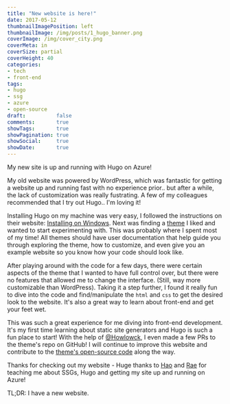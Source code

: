 ```yaml
---
title: "New website is here!"
date: 2017-05-12
thumbnailImagePosition: left
thumbnailImage: /img/posts/1_hugo_banner.png
coverImage: /img/cover_city.png
coverMeta: in
coverSize: partial
coverHeight: 40
categories:
- tech
- front-end
tags:
- hugo
- ssg
- azure
- open-source
draft:          false
comments:       true
showTags:       true
showPagination: true
showSocial:     true
showDate:       true
---
```


My new site is up and running with Hugo on Azure!

<!--more-->
My old website was powered by WordPress, which was fantastic for getting a website up and running fast with no experience prior.. but after a while, the lack of customization was really fustrating. A few of my colleagues recommended that I try out Hugo.. I'm loving it!

Installing Hugo on my machine was very easy, I followed the instructions on their website: [Installing on Windows](https://gohugo.io/tutorials/installing-on-windows/). Next was finding a [theme](http://themes.gohugo.io/) I liked and wanted to start experimenting with. This was probably where I spent most of my time! All themes should have user documentation that help guide you through exploring the theme, how to customize, and even give you an example website so you know how your code should look like. 

After playing around with the code for a few days, there were certain aspects of the theme that I wanted to have full control over, but there were no features that allowed me to change the interface. (Still, way more customizable than WordPress). Taking it a step further, I found it really fun to dive into the code and find/manipulate the `html` and `css` to get the desired look to the website. It's also a great way to learn about front-end and get your feet wet.

This was such a great experience for me diving into front-end development. It's my first time learning about static site generators and Hugo is such a fun place to start! With the help of [@Howlowck](https://twitter.com/howlowck), I even made a few PRs to the theme's repo on GitHub! I will continue to improve this website and contribute to the [theme's open-source code](https://github.com/kakawait/hugo-tranquilpeak-theme) along the way.

Thanks for checking out my website - Huge thanks to [Hao](https://twitter.com/howlowck) and [Rae](https://twitter.com/partytimeHXLNT) for teaching me about SSGs, Hugo and getting my site up and running on Azure!

TL;DR: I have a new website.